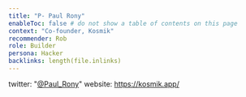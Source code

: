 ```yaml
---
title: "P- Paul Rony"
enableToc: false # do not show a table of contents on this page
context: "Co-founder, Kosmik"
recommender: Rob
role: Builder
persona: Hacker
backlinks: length(file.inlinks) 
---
```

twitter: "[@Paul_Rony](https://twitter.com/Paul_Rony)"
website: https://kosmik.app/
